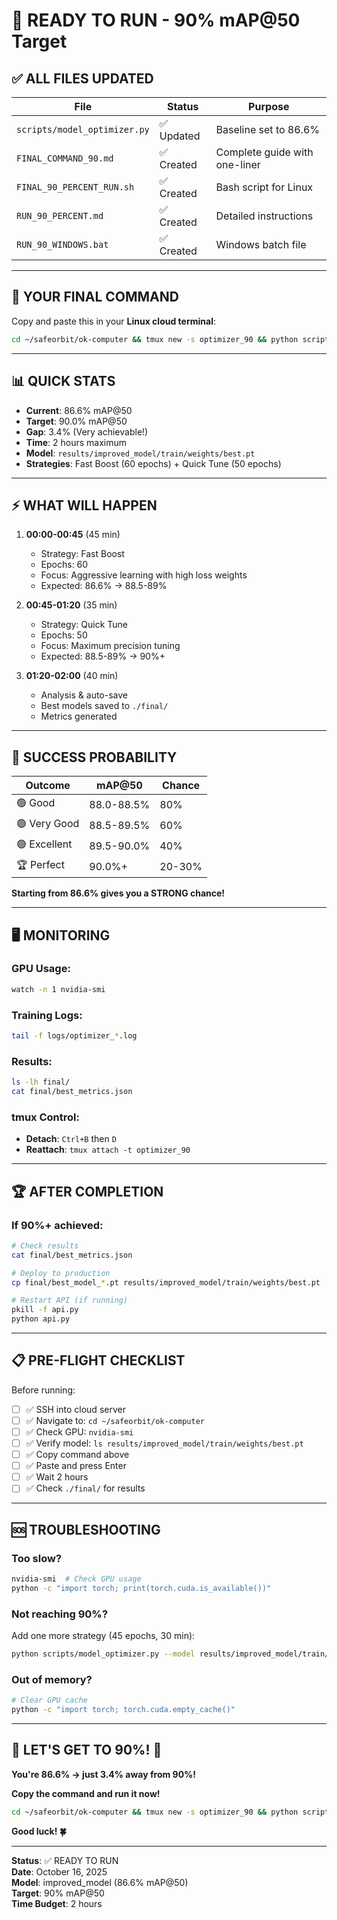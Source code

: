 # 🚀 READY TO RUN - 90% mAP@50 Target

## ✅ ALL FILES UPDATED

| File | Status | Purpose |
|------|--------|---------|
| `scripts/model_optimizer.py` | ✅ Updated | Baseline set to 86.6% |
| `FINAL_COMMAND_90.md` | ✅ Created | Complete guide with one-liner |
| `FINAL_90_PERCENT_RUN.sh` | ✅ Created | Bash script for Linux |
| `RUN_90_PERCENT.md` | ✅ Created | Detailed instructions |
| `RUN_90_WINDOWS.bat` | ✅ Created | Windows batch file |

---

## 🎯 YOUR FINAL COMMAND

Copy and paste this in your **Linux cloud terminal**:

```bash
cd ~/safeorbit/ok-computer && tmux new -s optimizer_90 && python scripts/model_optimizer.py --model results/improved_model/train/weights/best.pt --data configs/dataset.yaml --config configs/train_config.yaml --target 0.90 --baseline 0.866 --final-dir ./final --strategies strategy_fast_boost strategy_quick_tune
```

---

## 📊 QUICK STATS

- **Current**: 86.6% mAP@50
- **Target**: 90.0% mAP@50
- **Gap**: 3.4% (Very achievable!)
- **Time**: 2 hours maximum
- **Model**: `results/improved_model/train/weights/best.pt`
- **Strategies**: Fast Boost (60 epochs) + Quick Tune (50 epochs)

---

## ⚡ WHAT WILL HAPPEN

1. **00:00-00:45** (45 min)
   - Strategy: Fast Boost
   - Epochs: 60
   - Focus: Aggressive learning with high loss weights
   - Expected: 86.6% → 88.5-89%

2. **00:45-01:20** (35 min)
   - Strategy: Quick Tune
   - Epochs: 50
   - Focus: Maximum precision tuning
   - Expected: 88.5-89% → 90%+

3. **01:20-02:00** (40 min)
   - Analysis & auto-save
   - Best models saved to `./final/`
   - Metrics generated

---

## 🎲 SUCCESS PROBABILITY

| Outcome | mAP@50 | Chance |
|---------|--------|--------|
| 🟢 Good | 88.0-88.5% | 80% |
| 🟢 Very Good | 88.5-89.5% | 60% |
| 🟢 Excellent | 89.5-90.0% | 40% |
| 🏆 Perfect | 90.0%+ | 20-30% |

**Starting from 86.6% gives you a STRONG chance!**

---

## 🖥️ MONITORING

### GPU Usage:
```bash
watch -n 1 nvidia-smi
```

### Training Logs:
```bash
tail -f logs/optimizer_*.log
```

### Results:
```bash
ls -lh final/
cat final/best_metrics.json
```

### tmux Control:
- **Detach**: `Ctrl+B` then `D`
- **Reattach**: `tmux attach -t optimizer_90`

---

## 🏆 AFTER COMPLETION

### If 90%+ achieved:

```bash
# Check results
cat final/best_metrics.json

# Deploy to production
cp final/best_model_*.pt results/improved_model/train/weights/best.pt

# Restart API (if running)
pkill -f api.py
python api.py
```

---

## 📋 PRE-FLIGHT CHECKLIST

Before running:
- [ ] ✅ SSH into cloud server
- [ ] ✅ Navigate to: `cd ~/safeorbit/ok-computer`
- [ ] ✅ Check GPU: `nvidia-smi`
- [ ] ✅ Verify model: `ls results/improved_model/train/weights/best.pt`
- [ ] ✅ Copy command above
- [ ] ✅ Paste and press Enter
- [ ] ✅ Wait 2 hours
- [ ] ✅ Check `./final/` for results

---

## 🆘 TROUBLESHOOTING

### Too slow?
```bash
nvidia-smi  # Check GPU usage
python -c "import torch; print(torch.cuda.is_available())"
```

### Not reaching 90%?
Add one more strategy (45 epochs, 30 min):
```bash
python scripts/model_optimizer.py --model results/improved_model/train/weights/best.pt --data configs/dataset.yaml --config configs/train_config.yaml --target 0.90 --baseline 0.866 --final-dir ./final --strategies strategy_rapid_convergence
```

### Out of memory?
```bash
# Clear GPU cache
python -c "import torch; torch.cuda.empty_cache()"
```

---

## 🎯 LET'S GET TO 90%! 🚀

**You're 86.6% → just 3.4% away from 90%!**

**Copy the command and run it now!**

```bash
cd ~/safeorbit/ok-computer && tmux new -s optimizer_90 && python scripts/model_optimizer.py --model results/improved_model/train/weights/best.pt --data configs/dataset.yaml --config configs/train_config.yaml --target 0.90 --baseline 0.866 --final-dir ./final --strategies strategy_fast_boost strategy_quick_tune
```

**Good luck! 🍀**

---

**Status**: ✅ READY TO RUN  
**Date**: October 16, 2025  
**Model**: improved_model (86.6% mAP@50)  
**Target**: 90% mAP@50  
**Time Budget**: 2 hours

